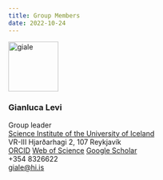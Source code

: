 ```yaml
---
title: Group Members
date: 2022-10-24
---
```


<style type="text/css">
img.photo {
  height: 100px;
  width: 100px;
}
</style>

<img class="photo" src="static/images/gianluca_portrait.png" alt="giale" />

### Gianluca Levi   
Group leader   
[Science Institute of the University of Iceland](https://raunvisindastofnun.hi.is/the_science_institute)  
VR-III Hjarðarhagi 2, 107 Reykjavík  
[ORCID](https://orcid.org/0000-0002-4542-0653) [Web of Science](https://www.webofscience.com/wos/author/record/GYQ-9226-2022) [Google Scholar](https://scholar.google.com/citations?user=HhElK98AAAAJ&hl=en)  
+354 8326622   
giale@hi.is

